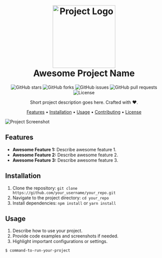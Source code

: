 <h1 align="center">
  <img src="link_to_logo.png" alt="Project Logo" width="200">
  <br>Awesome Project Name<br>
</h1>

<p align="center">
  <img alt="GitHub stars" src="https://img.shields.io/github/stars/your_username/your_repo.svg">
  <img alt="GitHub forks" src="https://img.shields.io/github/forks/your_username/your_repo.svg">
  <img alt="GitHub issues" src="https://img.shields.io/github/issues/your_username/your_repo.svg">
  <img alt="GitHub pull requests" src="https://img.shields.io/github/issues-pr/your_username/your_repo.svg">
  <img alt="License" src="https://img.shields.io/badge/License-MIT-blue.svg">
</p>

<p align="center">Short project description goes here. Crafted with ❤️.</p>

<p align="center">
  <a href="#features">Features</a> •
  <a href="#installation">Installation</a> •
  <a href="#usage">Usage</a> •
  <a href="#contributing">Contributing</a> •
  <a href="#license">License</a>
</p>

![Project Screenshot](screenshot.png)

## Features

- **Awesome Feature 1:** Describe awesome feature 1.
- **Awesome Feature 2:** Describe awesome feature 2.
- **Awesome Feature 3:** Describe awesome feature 3.

## Installation

1. Clone the repository: `git clone https://github.com/your_username/your_repo.git`
2. Navigate to the project directory: `cd your_repo`
3. Install dependencies: `npm install` or `yarn install`

## Usage

1. Describe how to use your project.
2. Provide code examples and screenshots if needed.
3. Highlight important configurations or settings.

```bash
$ command-to-run-your-project
